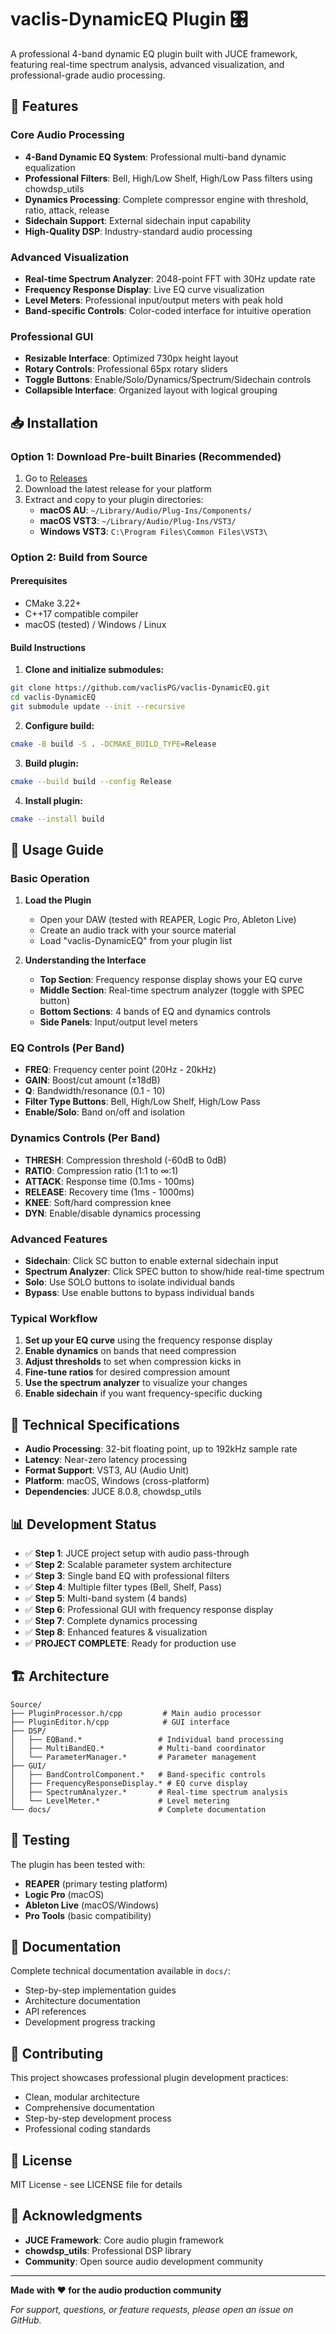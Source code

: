 # vaclis-DynamicEQ Plugin 🎛️

A professional 4-band dynamic EQ plugin built with JUCE framework, featuring real-time spectrum analysis, advanced visualization, and professional-grade audio processing.

## 🚀 Features

### Core Audio Processing
- **4-Band Dynamic EQ System**: Professional multi-band dynamic equalization
- **Professional Filters**: Bell, High/Low Shelf, High/Low Pass filters using chowdsp_utils
- **Dynamics Processing**: Complete compressor engine with threshold, ratio, attack, release
- **Sidechain Support**: External sidechain input capability
- **High-Quality DSP**: Industry-standard audio processing

### Advanced Visualization
- **Real-time Spectrum Analyzer**: 2048-point FFT with 30Hz update rate
- **Frequency Response Display**: Live EQ curve visualization
- **Level Meters**: Professional input/output meters with peak hold
- **Band-specific Controls**: Color-coded interface for intuitive operation

### Professional GUI
- **Resizable Interface**: Optimized 730px height layout
- **Rotary Controls**: Professional 65px rotary sliders
- **Toggle Buttons**: Enable/Solo/Dynamics/Spectrum/Sidechain controls
- **Collapsible Interface**: Organized layout with logical grouping

## 📥 Installation

### Option 1: Download Pre-built Binaries (Recommended)
1. Go to [Releases](https://github.com/vaclisPG/vaclis-DynamicEQ/releases)
2. Download the latest release for your platform
3. Extract and copy to your plugin directories:
   - **macOS AU**: `~/Library/Audio/Plug-Ins/Components/`
   - **macOS VST3**: `~/Library/Audio/Plug-Ins/VST3/`
   - **Windows VST3**: `C:\Program Files\Common Files\VST3\`

### Option 2: Build from Source

#### Prerequisites
- CMake 3.22+
- C++17 compatible compiler
- macOS (tested) / Windows / Linux

#### Build Instructions
1. **Clone and initialize submodules:**
```bash
git clone https://github.com/vaclisPG/vaclis-DynamicEQ.git
cd vaclis-DynamicEQ
git submodule update --init --recursive
```

2. **Configure build:**
```bash
cmake -B build -S . -DCMAKE_BUILD_TYPE=Release
```

3. **Build plugin:**
```bash
cmake --build build --config Release
```

4. **Install plugin:**
```bash
cmake --install build
```

## 🎵 Usage Guide

### Basic Operation

1. **Load the Plugin**
   - Open your DAW (tested with REAPER, Logic Pro, Ableton Live)
   - Create an audio track with your source material
   - Load "vaclis-DynamicEQ" from your plugin list

2. **Understanding the Interface**
   - **Top Section**: Frequency response display shows your EQ curve
   - **Middle Section**: Real-time spectrum analyzer (toggle with SPEC button)
   - **Bottom Sections**: 4 bands of EQ and dynamics controls
   - **Side Panels**: Input/output level meters

### EQ Controls (Per Band)

- **FREQ**: Frequency center point (20Hz - 20kHz)
- **GAIN**: Boost/cut amount (±18dB)
- **Q**: Bandwidth/resonance (0.1 - 10)
- **Filter Type Buttons**: Bell, High/Low Shelf, High/Low Pass
- **Enable/Solo**: Band on/off and isolation

### Dynamics Controls (Per Band)

- **THRESH**: Compression threshold (-60dB to 0dB)
- **RATIO**: Compression ratio (1:1 to ∞:1)
- **ATTACK**: Response time (0.1ms - 100ms)
- **RELEASE**: Recovery time (1ms - 1000ms)
- **KNEE**: Soft/hard compression knee
- **DYN**: Enable/disable dynamics processing

### Advanced Features

- **Sidechain**: Click SC button to enable external sidechain input
- **Spectrum Analyzer**: Click SPEC button to show/hide real-time spectrum
- **Solo**: Use SOLO buttons to isolate individual bands
- **Bypass**: Use enable buttons to bypass individual bands

### Typical Workflow

1. **Set up your EQ curve** using the frequency response display
2. **Enable dynamics** on bands that need compression
3. **Adjust thresholds** to set when compression kicks in
4. **Fine-tune ratios** for desired compression amount
5. **Use the spectrum analyzer** to visualize your changes
6. **Enable sidechain** if you want frequency-specific ducking

## 🔧 Technical Specifications

- **Audio Processing**: 32-bit floating point, up to 192kHz sample rate
- **Latency**: Near-zero latency processing
- **Format Support**: VST3, AU (Audio Unit)
- **Platform**: macOS, Windows (cross-platform)
- **Dependencies**: JUCE 8.0.8, chowdsp_utils

## 📊 Development Status

- ✅ **Step 1**: JUCE project setup with audio pass-through
- ✅ **Step 2**: Scalable parameter system architecture  
- ✅ **Step 3**: Single band EQ with professional filters
- ✅ **Step 4**: Multiple filter types (Bell, Shelf, Pass)
- ✅ **Step 5**: Multi-band system (4 bands)
- ✅ **Step 6**: Professional GUI with frequency response display
- ✅ **Step 7**: Complete dynamics processing
- ✅ **Step 8**: Enhanced features & visualization
- ✅ **PROJECT COMPLETE**: Ready for production use

## 🏗️ Architecture

```
Source/
├── PluginProcessor.h/cpp         # Main audio processor
├── PluginEditor.h/cpp            # GUI interface
├── DSP/
│   ├── EQBand.*                 # Individual band processing
│   ├── MultiBandEQ.*            # Multi-band coordinator
│   └── ParameterManager.*       # Parameter management
├── GUI/
│   ├── BandControlComponent.*   # Band-specific controls
│   ├── FrequencyResponseDisplay.* # EQ curve display
│   ├── SpectrumAnalyzer.*       # Real-time spectrum analysis
│   └── LevelMeter.*             # Level metering
└── docs/                        # Complete documentation
```

## 🧪 Testing

The plugin has been tested with:
- **REAPER** (primary testing platform)
- **Logic Pro** (macOS)
- **Ableton Live** (macOS/Windows)
- **Pro Tools** (basic compatibility)

## 📝 Documentation

Complete technical documentation available in `docs/`:
- Step-by-step implementation guides
- Architecture documentation
- API references
- Development progress tracking

## 🤝 Contributing

This project showcases professional plugin development practices:
- Clean, modular architecture
- Comprehensive documentation
- Step-by-step development process
- Professional coding standards

## 📄 License

MIT License - see LICENSE file for details

## 🙏 Acknowledgments

- **JUCE Framework**: Core audio plugin framework
- **chowdsp_utils**: Professional DSP library
- **Community**: Open source audio development community

---

**Made with ❤️ for the audio production community**

*For support, questions, or feature requests, please open an issue on GitHub.*